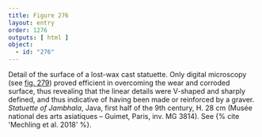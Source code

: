 ```yaml
---
title: Figure 276
layout: entry
order: 1276
outputs: [ html ]
object:
  - id: "276"
---
```


Detail of the surface of a lost-wax cast statuette. Only digital microscopy (see [fig. 279](/visual-atlas/279/)) proved efficient in overcoming the wear and corroded surface, thus revealing that the linear details were V-shaped and sharply defined, and thus indicative of having been made or reinforced by a graver. *Statuette of Jambhala*, Java, first half of the 9th century, H. 28 cm (Musée national des arts asiatiques – Guimet, Paris, inv. MG 3814). See {% cite 'Mechling et al. 2018' %}.
